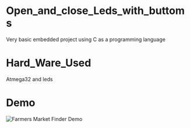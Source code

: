 # Open_and_close_Leds_with_buttoms
Very basic embedded project using C as a programming language
# Hard_Ware_Used
Atmega32 and leds
# Demo
![Farmers Market Finder Demo](demo.gif)


